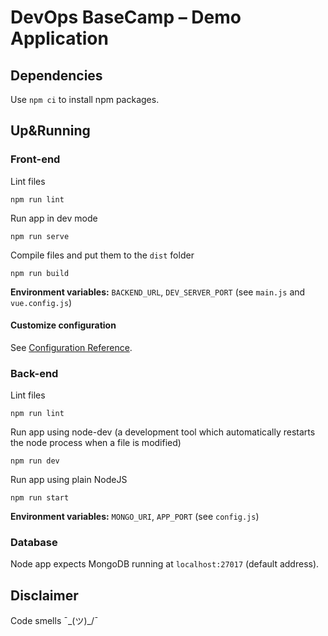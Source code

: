 # DevOps BaseCamp – Demo Application

## Dependencies

Use `npm ci` to install npm packages.

## Up&Running

### Front-end

Lint files

```
npm run lint
```

Run app in dev mode 

```
npm run serve
```

Compile files and put them to the `dist` folder

```
npm run build
```

**Environment variables:** `BACKEND_URL`, `DEV_SERVER_PORT` (see `main.js` and `vue.config.js`)

#### Customize configuration

See [Configuration Reference](https://cli.vuejs.org/config/).

### Back-end

Lint files

```
npm run lint
```

Run app using node-dev (a development tool which automatically restarts the node process when a file is modified)

```
npm run dev
```

Run app using plain NodeJS

```
npm run start
```

**Environment variables:** `MONGO_URI`, `APP_PORT` (see `config.js`)

### Database

Node app expects MongoDB running at `localhost:27017` (default address).

## Disclaimer

Code smells ¯\_(ツ)_/¯
